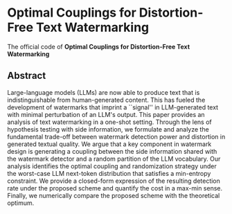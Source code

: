 # Optimal Couplings for Distortion-Free Text Watermarking
The official code of **Optimal Couplings for Distortion-Free Text Watermarking** 

## Abstract
Large-language models (LLMs) are now able to produce text that is indistinguishable from human-generated content.
This has fueled the development of watermarks that imprint a ``signal'' in LLM-generated text with minimal perturbation of an LLM's output.
This paper provides an analysis of text watermarking in a one-shot setting.
Through the lens of hypothesis testing with side information, we formulate and analyze the fundamental trade-off between watermark detection power and distortion in generated textual quality.
We argue that a key component in watermark design is  generating a coupling between the side information shared with the watermark detector and a random partition of the LLM vocabulary.
Our analysis identifies the optimal coupling and randomization strategy under the worst-case LLM next-token distribution that satisfies a min-entropy constraint. 
We provide a closed-form expression of the resulting detection rate under the proposed scheme and quantify the cost in a max-min sense.
Finally, we numerically compare the proposed scheme with the theoretical optimum.
